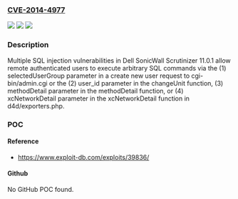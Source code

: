 ### [CVE-2014-4977](https://cve.mitre.org/cgi-bin/cvename.cgi?name=CVE-2014-4977)
![](https://img.shields.io/static/v1?label=Product&message=n%2Fa&color=blue)
![](https://img.shields.io/static/v1?label=Version&message=n%2Fa&color=blue)
![](https://img.shields.io/static/v1?label=Vulnerability&message=n%2Fa&color=brighgreen)

### Description

Multiple SQL injection vulnerabilities in Dell SonicWall Scrutinizer 11.0.1 allow remote authenticated users to execute arbitrary SQL commands via the (1) selectedUserGroup parameter in a create new user request to cgi-bin/admin.cgi or the (2) user_id parameter in the changeUnit function, (3) methodDetail parameter in the methodDetail function, or (4) xcNetworkDetail parameter in the xcNetworkDetail function in d4d/exporters.php.

### POC

#### Reference
- https://www.exploit-db.com/exploits/39836/

#### Github
No GitHub POC found.

